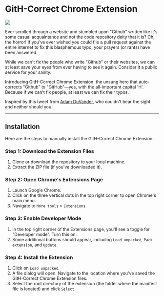 # GitH-Correct Chrome Extension
![](/GitH-Correct-Demo.gif)

Ever scrolled through a website and stumbled upon "Github" written like it's some casual acquaintance and not the code repository deity that it is? Oh, the horror! If you've ever wished you could file a pull request against the entire internet to fix this blasphemous typo, your prayers (or rants) have been answered. 

While we can't fix the people who write "Github" or their websites, we can at least save your eyes from ever having to see it again. Consider it a public service for your sanity.

Introducing GitH-Correct Chrome Extension: the unsung hero that auto-corrects "Github" to "GitHub"—yes, with the all-important capital 'H'. Because if we can't fix people, at least we can fix their typos.

Inspired by this tweet from [Adam DuVander](https://twitter.com/adamd/status/1714416760261112097), who couldn't bear the sight and neither should you.

---

## Installation

Here are the steps to manually install the GitH-Correct Chrome Extension:

### Step 1: Download the Extension Files
1. Clone or download the repository to your local machine.
2. Extract the ZIP file (if you've downloaded it).

### Step 2: Open Chrome's Extensions Page
1. Launch Google Chrome.
2. Click on the three vertical dots in the top right corner to open Chrome's main menu.
3. Navigate to `More tools` > `Extensions`.

### Step 3: Enable Developer Mode
1. In the top right corner of the Extensions page, you'll see a toggle for "Developer mode". Turn this on.
2. Some additional buttons should appear, including `Load unpacked`, `Pack extension`, and `Update`.

### Step 4: Install the Extension
1. Click on `Load unpacked`.
2. A file dialog will open. Navigate to the location where you've saved the GitH-Correct Chrome Extension files.
3. Select the root directory of the extension (the folder where the manifest file is located) and click `Select`.